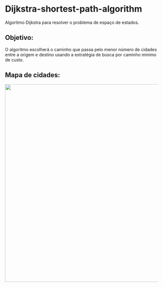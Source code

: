# Dijkstra-shortest-path-algorithm
Algoritmo Dijkstra para resolver o problema de espaço de estados.

## Objetivo: 
O algoritmo escolherá o caminho que passa pelo menor número de cidades entre a origem e destino usando a estratégia de busca por caminho mínimo de custo. 

## Mapa de cidades: 
<div align="center">
<img src="https://tinypic.host/images/2023/05/03/mapaCidades.png" width="650px" />
</div>
